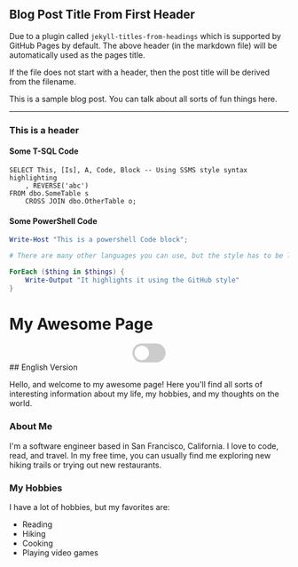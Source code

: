 ## Blog Post Title From First Header

Due to a plugin called `jekyll-titles-from-headings` which is supported by GitHub Pages by default. The above header (in the markdown file) will be automatically used as the pages title.

If the file does not start with a header, then the post title will be derived from the filename.

This is a sample blog post. You can talk about all sorts of fun things here.

---

### This is a header

#### Some T-SQL Code

```tsql
SELECT This, [Is], A, Code, Block -- Using SSMS style syntax highlighting
    , REVERSE('abc')
FROM dbo.SomeTable s
    CROSS JOIN dbo.OtherTable o;
```

#### Some PowerShell Code

```powershell
Write-Host "This is a powershell Code block";

# There are many other languages you can use, but the style has to be loaded first

ForEach ($thing in $things) {
    Write-Output "It highlights it using the GitHub style"
}
```

# My Awesome Page

<div align="center">
 <label class="switch">
 <input type="checkbox" id="language-switch">
 <span class="slider round"></span>
 </label>
</div>

<div id="english-content">
 ## English Version

 Hello, and welcome to my awesome page! Here you'll find all sorts of interesting information about my life, my hobbies, and my thoughts on the world.

 ### About Me

 I'm a software engineer based in San Francisco, California. I love to code, read, and travel. In my free time, you can usually find me exploring new hiking trails or trying out new restaurants.

 ### My Hobbies

 I have a lot of hobbies, but my favorites are:

 - Reading
 - Hiking
 - Cooking
 - Playing video games
</div>

<div id="french-content" style="display: none;">
 ## French Version

 Bonjour et bienvenue sur ma page géniale ! Ici, vous trouverez toutes sortes d'informations intéressantes sur ma vie, mes passe-temps et mes réflexions sur le monde.

 ### À propos de moi

 Je suis un ingénieur logiciel basé à San Francisco, en Californie. J'aime coder, lire et voyager. Pendant mon temps libre, vous pouvez généralement me trouver en train d'explorer de nouveaux sentiers de randonnée ou d'essayer de nouveaux restaurants.

 ### Mes passe-temps

 J'ai beaucoup de passe-temps, mais mes préférés sont :

 - Lire
 - Randonnée
 - Cuisiner
 - Jouer à des jeux vidéo
</div>

<script>
 const languageSwitch = document.querySelector('#language-switch');
 const englishContent = document.querySelector('#english-content');
 const frenchContent = document.querySelector('#french-content');

 languageSwitch.addEventListener('change', () => {
 if (languageSwitch.checked) {
 englishContent.style.display = 'none';
 frenchContent.style.display = 'block';
 } else {
 englishContent.style.display = 'block';
 frenchContent.style.display = 'none';
 }
 });
</script>

<style>
 .switch {
 position: relative;
 display: inline-block;
 width:60px;
 height:34px;
 }

 .switch input {
 opacity:0;
 width:0;
 height:0;
 }

 .slider {
 position: absolute;
 cursor: pointer;
 top:0;
 left:0;
 right:0;
 bottom:0;
 background-color: #ccc;
 -webkit-transition: .4s;
 transition: .4s;
 }

 .slider:before {
 position: absolute;
 content: "";
 height:26px;
 width:26px;
 left:4px;
 bottom:4px;
 background-color: white;
 -webkit-transition: .4s;
 transition: .4s;
 }

 input:checked + .slider {
 background-color: #2196F3;
 }

 input:focus + .slider {
 box-shadow:001px #2196F3;
 }

 input:checked + .slider:before {
 -webkit-transform: translateX(26px);
 -ms-transform: translateX(26px);
 transform: translateX(26px);
 }

 .slider.round {
 border-radius:34px;
 }

 .slider.round:before {
 border-radius:50%;
 }
</style>